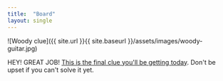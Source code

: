 ```yaml
---
title:  "Board"
layout: single
---
```


![Woody clue]({{ site.url }}{{ site.baseurl }}/assets/images/woody-guitar.jpg)

HEY! GREAT JOB! [This is the final clue you'll be getting today](https://docs.google.com/spreadsheets/d/1H_9nG3QvvPho2Ax1mq4kmUS1Rux3exNZObMNFfwWs0I/edit). Don't be upset if you can't solve it yet.  

